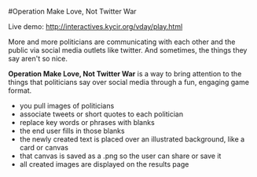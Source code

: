 #Operation Make Love, Not Twitter War

Live demo: http://interactives.kycir.org/vday/play.html

More and more politicians are communicating with each other and the public via social media outlets like twitter. And sometimes, the things they say aren't so nice.

**Operation Make Love, Not Twitter War** is a way to bring attention to the things that politicians say over social media through a fun, engaging game format.

- you pull images of politicians
- associate tweets or short quotes to each politician
- replace key words or phrases with blanks
- the end user fills in those blanks
- the newly created text is placed over an illustrated background, like a card or canvas
- that canvas is saved as a .png so the user can share or save it
- all created images are displayed on the results page
